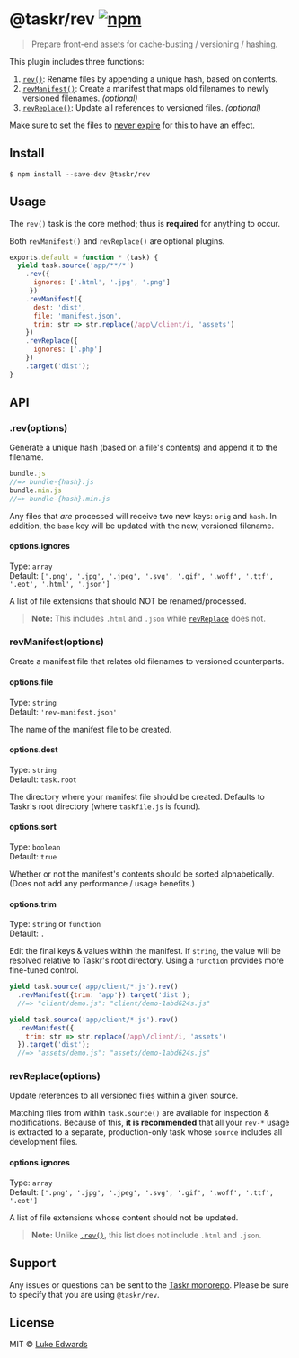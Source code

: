 # @taskr/rev [![npm](https://img.shields.io/npm/v/@taskr/rev.svg)](https://npmjs.org/package/@taskr/rev)

> Prepare front-end assets for cache-busting / versioning / hashing.

This plugin includes three functions:

1. [`rev()`](#revoptions): Rename files by appending a unique hash, based on contents.
2. [`revManifest()`](#revmanifestoptions): Create a manifest that maps old filenames to newly versioned filenames. _(optional)_
3. [`revReplace()`](#revreplaceoptions): Update all references to versioned files. _(optional)_

Make sure to set the files to [never expire](http://developer.yahoo.com/performance/rules.html#expires) for this to have an effect.

## Install
```
$ npm install --save-dev @taskr/rev
```

## Usage

The `rev()` task is the core method; thus is **required** for anything to occur.

Both `revManifest()` and `revReplace()` are optional plugins.

```js
exports.default = function * (task) {
  yield task.source('app/**/*')
    .rev({
      ignores: ['.html', '.jpg', '.png']
     })
    .revManifest({
      dest: 'dist',
      file: 'manifest.json',
      trim: str => str.replace(/app\/client/i, 'assets')
    })
    .revReplace({
      ignores: ['.php']
    })
    .target('dist');
}
```

## API

### .rev(options)

Generate a unique hash (based on a file's contents) and append it to the filename.

```js
bundle.js
//=> bundle-{hash}.js
bundle.min.js
//=> bundle-{hash}.min.js
```

Any files that *are* processed will receive two new keys: `orig` and `hash`. In addition, the `base` key will be updated with the new, versioned filename.

#### options.ignores

Type: `array` <br>
Default: `['.png', '.jpg', '.jpeg', '.svg', '.gif', '.woff', '.ttf', '.eot', '.html', '.json']`

A list of file extensions that should NOT be renamed/processed.

> **Note:** This includes `.html` and `.json` while [`revReplace`](#optionsignores-1) does not.


### revManifest(options)

Create a manifest file that relates old filenames to versioned counterparts.

#### options.file

Type: `string` <br>
Default: `'rev-manifest.json'`

The name of the manifest file to be created.

#### options.dest

Type: `string` <br>
Default: `task.root`

The directory where your manifest file should be created. Defaults to Taskr's root directory (where `taskfile.js` is found).

#### options.sort

Type: `boolean`<br>
Default: `true`

Whether or not the manifest's contents should be sorted alphabetically. (Does not add any performance / usage benefits.)

#### options.trim

Type: `string` or `function`<br>
Default: `.`

Edit the final keys & values within the manifest. If `string`, the value will be resolved relative to Taskr's root directory. Using a `function` provides more fine-tuned control.

```js
yield task.source('app/client/*.js').rev()
  .revManifest({trim: 'app'}).target('dist');
  //=> "client/demo.js": "client/demo-1abd624s.js"

yield task.source('app/client/*.js').rev()
  .revManifest({
    trim: str => str.replace(/app\/client/i, 'assets')
  }).target('dist');
  //=> "assets/demo.js": "assets/demo-1abd624s.js"
```

### revReplace(options)

Update references to all versioned files within a given source.

Matching files from within `task.source()` are available for inspection & modifications. Because of this, **it is recommended** that all your `rev-*` usage is extracted to a separate, production-only task whose `source` includes all development files.

#### options.ignores

Type: `array` <br>
Default: `['.png', '.jpg', '.jpeg', '.svg', '.gif', '.woff', '.ttf', '.eot']`

A list of file extensions whose content should not be updated.

> **Note:** Unlike [`.rev()`](#optionsignores), this list does not include `.html` and `.json`.


## Support

Any issues or questions can be sent to the [Taskr monorepo](https://github.com/lukeed/taskr/issues/new). Please be sure to specify that you are using `@taskr/rev`.

## License

MIT © [Luke Edwards](https://lukeed.com)
